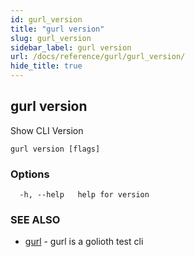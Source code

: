```yaml
---
id: gurl_version
title: "gurl version"
slug: gurl_version
sidebar_label: gurl version
url: /docs/reference/gurl/gurl_version/
hide_title: true
---
```

## gurl version

Show CLI Version

```
gurl version [flags]
```

### Options

```
  -h, --help   help for version
```

### SEE ALSO

* [gurl](/docs/reference/gurl/gurl/)	 - gurl is a golioth test cli

